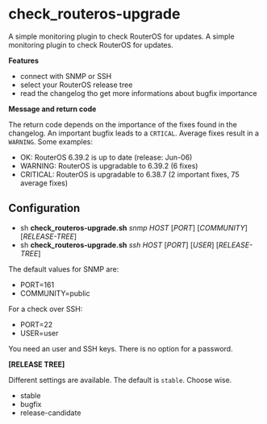 # check_routeros-upgrade

A simple monitoring plugin to check RouterOS for updates. A simple monitoring plugin to check RouterOS for updates.

**Features**

* connect with SNMP or SSH
* select your RouterOS release tree
* read the changelog tho get more informations about bugfix importance

**Message and return code**

The return code depends on the importance of the fixes found in the changelog. An important bugfix leads to a `CRTICAL`. Average fixes result in a `WARNING`. Some examples:

* OK: RouterOS 6.39.2 is up to date (release: Jun-06)
* WARNING: RouterOS is upgradable to 6.39.2 (6 fixes)
* CRITICAL: RouterOS is upgradable to 6.38.7 (2 important fixes, 75 average fixes)

## Configuration

* sh **check_routeros-upgrade.sh** *snmp* *HOST* [*PORT*] [*COMMUNITY*] [*RELEASE-TREE*]
* sh **check_routeros-upgrade.sh** *ssh* *HOST* [*PORT*] [*USER*] [*RELEASE-TREE*]

The default values for SNMP are:
* PORT=161
* COMMUNITY=public

For a check over SSH:
* PORT=22
* USER=user

You need an user and SSH keys. There is no option for a password.

**[RELEASE TREE]**

Different settings are available. The default is `stable`. Choose wise.

* stable
* bugfix
* release-candidate
